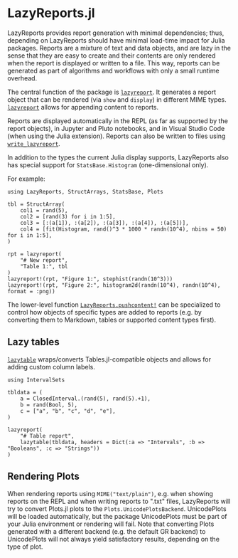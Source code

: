 # LazyReports.jl

LazyReports provides report generation with minimal dependencies; thus, depending on LazyReports should have minimal load-time impact for Julia packages. Reports are a mixture of text and data objects, and are lazy in the sense that they are easy to create and their contents are only rendered when the report is displayed or written to a file. This way, reports can be generated as part of algorithms and workflows with only a small runtime overhead.

The central function of the package is [`lazyreport`](@ref). It generates a report object that can be rendered (via `show` and `display`) in different MIME types. [`lazyreport`](@ref) allows for appending content to reports.

Reports are displayed automatically in the REPL (as far as supported by the report objects), in Jupyter and Pluto notebooks, and in Visual Studio Code (when using the Julia extension). Reports can also be written to files using [`write_lazyreport`](@ref).

In addition to the types the current Julia display supports, LazyReports also has special support for `StatsBase.Histogram` (one-dimensional only).

For example:

```@example rptexample
using LazyReports, StructArrays, StatsBase, Plots

tbl = StructArray(
    col1 = rand(5),
    col2 = [rand(3) for i in 1:5],
    col3 = [:(a[1]), :(a[2]), :(a[3]), :(a[4]), :(a[5])],
    col4 = [fit(Histogram, rand()^3 * 1000 * randn(10^4), nbins = 50) for i in 1:5],
)

rpt = lazyreport(
    "# New report",
    "Table 1:", tbl
)
lazyreport!(rpt, "Figure 1:", stephist(randn(10^3)))
lazyreport!(rpt, "Figure 2:", histogram2d(randn(10^4), randn(10^4), format = :png))
```

The lower-level function [`LazyReports.pushcontent!`](@ref) can be specialized to control how objects of specific types are added to reports (e.g. by converting them to Markdown, tables or supported content types first).

## Lazy tables

[`lazytable`](@ref) wraps/converts Tables.jl-compatible objects and allows for adding custom column labels.

```@example rptexample
using IntervalSets

tbldata = (
    a = ClosedInterval.(rand(5), rand(5).+1),
    b = rand(Bool, 5),
    c = ["a", "b", "c", "d", "e"],
)

lazyreport(
    "# Table report",
    lazytable(tbldata, headers = Dict(:a => "Intervals", :b => "Booleans", :c => "Strings"))
)
```

## Rendering Plots

When rendering reports using `MIME("text/plain")`, e.g. when showing reports on the REPL and when writing reports to ".txt" files, LazyReports will try to convert Plots.jl plots to the `Plots.UnicodePlotsBackend`. UnicodePlots will be loaded automatically, but the package UnicodePlots must be part of your Julia environment or rendering will fail. Note that converting Plots generated with a different backend (e.g. the default GR backend) to UnicodePlots will not always yield satisfactory results, depending on the type of plot.
